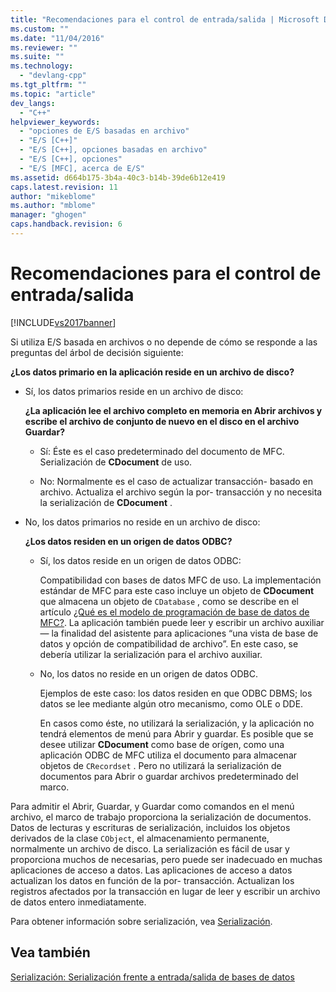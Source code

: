 ```yaml
---
title: "Recomendaciones para el control de entrada/salida | Microsoft Docs"
ms.custom: ""
ms.date: "11/04/2016"
ms.reviewer: ""
ms.suite: ""
ms.technology: 
  - "devlang-cpp"
ms.tgt_pltfrm: ""
ms.topic: "article"
dev_langs: 
  - "C++"
helpviewer_keywords: 
  - "opciones de E/S basadas en archivo"
  - "E/S [C++]"
  - "E/S [C++], opciones basadas en archivo"
  - "E/S [C++], opciones"
  - "E/S [MFC], acerca de E/S"
ms.assetid: d664b175-3b4a-40c3-b14b-39de6b12e419
caps.latest.revision: 11
author: "mikeblome"
ms.author: "mblome"
manager: "ghogen"
caps.handback.revision: 6
---
```

# Recomendaciones para el control de entrada/salida
[!INCLUDE[vs2017banner](../assembler/inline/includes/vs2017banner.md)]

Si utiliza E\/S basada en archivos o no depende de cómo se responde a las preguntas del árbol de decisión siguiente:  
  
 **¿Los datos primario en la aplicación reside en un archivo de disco?**  
  
-   Sí, los datos primarios reside en un archivo de disco:  
  
     **¿La aplicación lee el archivo completo en memoria en Abrir archivos y escribe el archivo de conjunto de nuevo en el disco en el archivo Guardar?**  
  
    -   Sí: Éste es el caso predeterminado del documento de MFC.  Serialización de **CDocument** de uso.  
  
    -   No: Normalmente es el caso de actualizar transacción\- basado en archivo.  Actualiza el archivo según la por\- transacción y no necesita la serialización de **CDocument** .  
  
-   No, los datos primarios no reside en un archivo de disco:  
  
     **¿Los datos residen en un origen de datos ODBC?**  
  
    -   Sí, los datos reside en un origen de datos ODBC:  
  
         Compatibilidad con bases de datos MFC de uso.  La implementación estándar de MFC para este caso incluye un objeto de **CDocument** que almacena un objeto de `CDatabase` , como se describe en el artículo [¿Qué es el modelo de programación de base de datos de MFC?](../data/what-is-the-mfc-database-programming-model-q.md).  La aplicación también puede leer y escribir un archivo auxiliar — la finalidad del asistente para aplicaciones “una vista de base de datos y opción de compatibilidad de archivo”.  En este caso, se debería utilizar la serialización para el archivo auxiliar.  
  
    -   No, los datos no reside en un origen de datos ODBC.  
  
         Ejemplos de este caso: los datos residen en que ODBC DBMS; los datos se lee mediante algún otro mecanismo, como OLE o DDE.  
  
         En casos como éste, no utilizará la serialización, y la aplicación no tendrá elementos de menú para Abrir y guardar.  Es posible que se desee utilizar **CDocument** como base de orígen, como una aplicación ODBC de MFC utiliza el documento para almacenar objetos de `CRecordset` .  Pero no utilizará la serialización de documentos para Abrir o guardar archivos predeterminado del marco.  
  
 Para admitir el Abrir, Guardar, y Guardar como comandos en el menú archivo, el marco de trabajo proporciona la serialización de documentos.  Datos de lecturas y escrituras de serialización, incluidos los objetos derivados de la clase `CObject`, el almacenamiento permanente, normalmente un archivo de disco.  La serialización es fácil de usar y proporciona muchos de necesarias, pero puede ser inadecuado en muchas aplicaciones de acceso a datos.  Las aplicaciones de acceso a datos actualizan los datos en función de la por\- transacción.  Actualizan los registros afectados por la transacción en lugar de leer y escribir un archivo de datos entero inmediatamente.  
  
 Para obtener información sobre serialización, vea [Serialización](../mfc/serialization-in-mfc.md).  
  
## Vea también  
 [Serialización: Serialización frente a entrada\/salida de bases de datos](../mfc/serialization-serialization-vs-database-input-output.md)